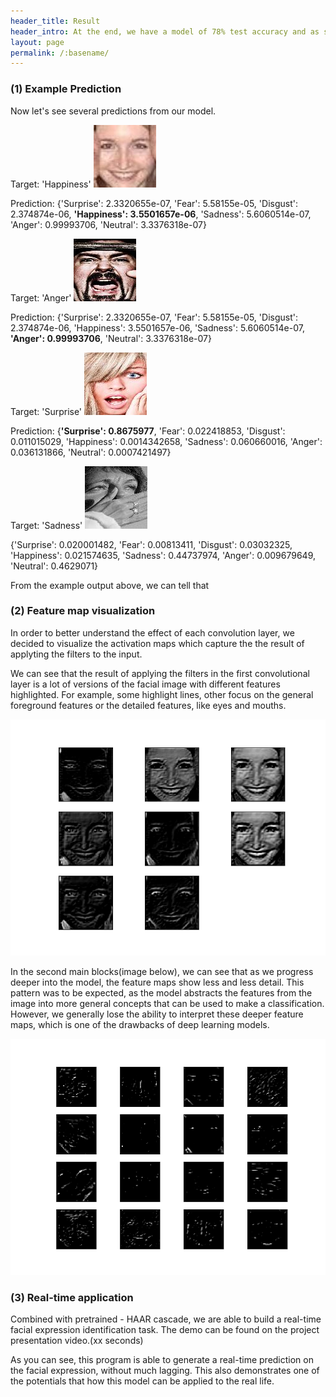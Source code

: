 ```yaml
---
header_title: Result
header_intro: At the end, we have a model of 78% test accuracy and as small as 62 MB.
layout: page
permalink: /:basename/
---
```

### (1) Example Prediction

Now let's see several predictions from our model.

Target: 'Happiness'
![](https://github.com/LynetteGao/639-project/blob/LynetteGao-main-page/pages/happy.jpg?raw=true)

Prediction: {'Surprise': 2.3320655e-07, 'Fear': 5.58155e-05, 'Disgust': 2.374874e-06, **'Happiness': 3.5501657e-06**, 'Sadness': 5.6060514e-07, 'Anger': 0.99993706, 'Neutral': 3.3376318e-07}


Target: 'Anger'
![](https://github.com/LynetteGao/639-project/blob/LynetteGao-main-page/pages/anger.jpg?raw=true)

Prediction: {'Surprise': 2.3320655e-07, 'Fear': 5.58155e-05, 'Disgust': 2.374874e-06, 'Happiness': 3.5501657e-06, 'Sadness': 5.6060514e-07, **'Anger': 0.99993706**, 'Neutral': 3.3376318e-07}


Target: 'Surprise'
![](https://github.com/LynetteGao/639-project/blob/LynetteGao-main-page/pages/surprise.jpg?raw=true)

Prediction: {**'Surprise': 0.8675977**, 'Fear': 0.022418853, 'Disgust': 0.011015029, 'Happiness': 0.0014342658, 'Sadness': 0.060660016, 'Anger': 0.036131866, 'Neutral': 0.0007421497}

Target: 'Sadness'
![](https://github.com/LynetteGao/639-project/blob/LynetteGao-main-page/pages/sadness.jpg?raw=true)

{'Surprise': 0.020001482, 'Fear': 0.00813411, 'Disgust': 0.03032325, 'Happiness': 0.021574635, 'Sadness': 0.44737974, 'Anger': 0.009679649, 'Neutral': 0.4629071}


From the example output above, we can tell that

### (2) Feature map visualization

In order to better understand the effect of each convolution layer, we decided to visualize the activation maps which capture the the result of applyting the filters to the input.

We can see that the result of applying the filters in the first convolutional layer is a lot of versions of the facial image with different features highlighted. For example, some highlight lines, other focus on the general foreground features or the detailed features, like eyes and mouths.

![](https://github.com/LynetteGao/639-project/blob/LynetteGao-main-page/pages/layer1.png?raw=true)

In the second main blocks(image below), we can see that as we progress deeper into the model, the feature maps show less and less detail. This pattern was to be expected, as the model abstracts the features from the image into more general concepts that can be used to make a classification. However, we generally lose the ability to interpret these deeper feature maps, which is one of the drawbacks of deep learning models.

![](https://github.com/LynetteGao/639-project/blob/LynetteGao-main-page/pages/layer2.png?raw=true)


### (3) Real-time application

Combined with pretrained - HAAR cascade, we are able to build a real-time facial expression identification task. 
The demo can be found on the project presentation video.(xx seconds)


As you can see, this program is able to generate a real-time prediction on the facial expression, without much lagging. This also demonstrates one of the potentials that how this model can be applied to the real life.
